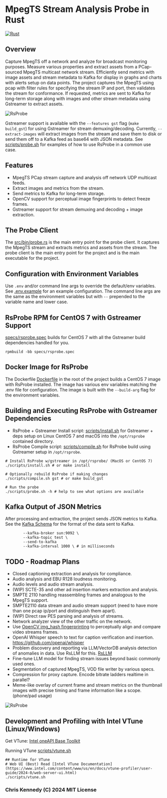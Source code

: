 # MpegTS Stream Analysis Probe in Rust

[![Rust](https://github.com/groovybits/rscap/actions/workflows/rust.yml/badge.svg?branch=main)](https://github.com/groovybits/rscap/actions/workflows/rust.yml)

## Overview

Capture MpegTS off a network and analyze for broadcast monitoring purposes. Measure various properties and extract assets from a PCap-sourced MpegTS multicast network stream. Efficiently send metrics with image assets and stream metadata to Kafka for display in graphs and charts with alerts setup on data points. The project captures the MpegTS using pcap with filter rules for specifying the stream IP and port, then validates the stream for conformance. If requested, metrics are sent to Kafka for long-term storage along with images and other stream metadata using Gstreamer to extract assets.

![RsProbe](https://storage.googleapis.com/groovybits/images/rscap/rscap.webp)

Gstreamer support is available with the `--features gst` flag (`make build_gst`) for using Gstreamer for stream demuxing/decoding. Currently, `--extract-images` will extract images from the stream and save them to disk or send them off to a Kafka feed as base64 with JSON metadata. See [scripts/probe.sh](scripts/probe.sh) for examples of how to use RsProbe in a common use case.

## Features

- MpegTS PCap stream capture and analysis off network UDP multicast feeds.
- Extract images and metrics from the stream.
- Send metrics to Kafka for long-term storage.
- OpenCV support for perceptual image fingerprints to detect freeze frames.
- Gstreamer support for stream demuxing and decoding + image extraction.

## The Probe Client

The [src/bin/probe.rs](src/bin/probe.rs) is the main entry point for the probe client. It captures the MpegTS stream and extracts metrics and assets from the stream. The probe client is the main entry point for the project and is the main executable for the project.

## Configuration with Environment Variables

Use `.env` and/or command line args to override the default/env variables. See [.env.example](.env.example) for an example configuration. The command line args are the same as the environment variables but with `--` prepended to the variable name and lower case.

## RsProbe RPM for CentOS 7 with Gstreamer Support

[specs/rsprobe.spec](specs/rsprobe.spec) builds for CentOS 7 with all the Gstreamer build dependencies handled for you.

```text
rpmbuild -bb specs/rsprobe.spec
```

## Docker Image for RsProbe

The Dockerfile [Dockerfile](Dockerfile) in the root of the project builds a CentOS 7 image with RsProbe installed. The image has various env variables matching the .env file for configuration. The image is built with the `--build-arg` flag for the environment variables.

## Building and Executing RsProbe with Gstreamer Dependencies

- RsProbe + Gstreamer Install script: [scripts/install.sh](scripts/install.sh) for Gstreamer + deps setup on Linux CentOS 7 and macOS into the `/opt/rsprobe` contained directory.
- RsProbe Compile script: [scripts/compile.sh](scripts/compile.sh) for RsProbe build using Gstreamer setup in `/opt/rsprobe`.

```text
# Install RsProbe w/gstreamer in /opt/rsprobe/ (MacOS or CentOS 7)
./scripts/install.sh # or make install

# Optionally rebuild RsProbe if making changes
./scripts/compile.sh gst # or make build_gst

# Run the probe
./scripts/probe.sh -h # help to see what options are available
```

## Kafka Output of JSON Metrics

After processing and extraction, the project sends JSON metrics to Kafka. See the [Kafka Schema](kafka_schema/kafka.json) for the format of the data sent to Kafka.

```text
        --kafka-broker sun:9092 \
        --kafka-topic test \
        --send-to-kafka
        --kafka-interval 1000 \ # in milliseconds
```

## TODO - Roadmap Plans

- Closed captioning extraction and analysis for compliance.
- Audio analysis and EBU R128 loudness monitoring.
- Audio levels and audio stream analysis.
- (WIP) SCTE-35 and other ad insertion markers extraction and analysis.
- SMPTE 2110 handling reassembling frames and analogous to the MpegTS support.
- SMPTE2110 data stream and audio stream support (need to have more than one pcap ip/port and distinguish them apart).
- (WIP) Direct raw PES parsing and analysis of streams.
- Network analyzer view of the other traffic on the network.
- Use [OpenCV img_hash fingerprinting](https://docs.opencv.org/3.4/d4/d93/group__img__hash.html#ga5eeee1e27bc45caffe3b529ab42568e3) to perceptually align and compare video streams frames.
- OpenAI Whisper speech to text for caption verification and insertion. <https://github.com/openai/whisper>
- Problem discovery and reporting via LLM/VectorDB analysis detection of anomalies in data. Use RsLLM for this. [RsLLM](https://github.com/groovybits/rsllm)
- Fine-tune LLM model for finding stream issues beyond basic commonly used ones.
- Segmentation of captured MpegTS, VOD file writer by various specs.
- Compression for proxy capture. Encode bitrate ladders realtime in parallel?
- Meme-like overlay of current frame and stream metrics on the thumbnail images with precise timing and frame information like a scope. (phone/pad usage)

![RsProbe](https://storage.googleapis.com/groovybits/images/rscap/rscap_circuit.webp)

## Development and Profiling with Intel VTune (Linux/Windows)

Get VTune: [Intel oneAPI Base Toolkit](https://software.intel.com/content/www/us/en/develop/tools/oneapi/base-toolkit/download.html)

Running VTune [scripts/vtune.sh](scripts/vtune.sh)

```text
## Runtime for VTune
# Web UI (Best) Read [Intel VTune Documentation](https://www.intel.com/content/www/us/en/docs/vtune-profiler/user-guide/2024-0/web-server-ui.html)
./scripts/vtune.sh
```

### Chris Kennedy (C) 2024 MIT License
